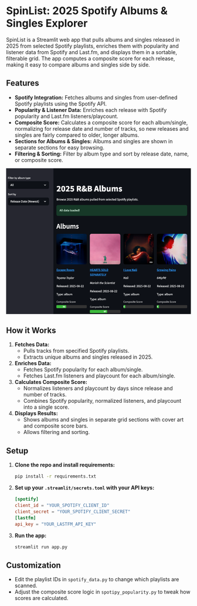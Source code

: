# SpinList: 2025 Spotify Albums & Singles Explorer

SpinList is a Streamlit web app that pulls albums and singles released in 2025 from selected Spotify playlists, enriches them with popularity and listener data from Spotify and Last.fm, and displays them in a sortable, filterable grid. The app computes a composite score for each release, making it easy to compare albums and singles side by side.

## Features
- **Spotify Integration:** Fetches albums and singles from user-defined Spotify playlists using the Spotify API.
- **Popularity & Listener Data:** Enriches each release with Spotify popularity and Last.fm listeners/playcount.
- **Composite Score:** Calculates a composite score for each album/single, normalizing for release date and number of tracks, so new releases and singles are fairly compared to older, longer albums.
- **Sections for Albums & Singles:** Albums and singles are shown in separate sections for easy browsing.
- **Filtering & Sorting:** Filter by album type and sort by release date, name, or composite score.

![SpinList Screenshot](screenshot.png)

## How it Works
1. **Fetches Data:**
   - Pulls tracks from specified Spotify playlists.
   - Extracts unique albums and singles released in 2025.
2. **Enriches Data:**
   - Fetches Spotify popularity for each album/single.
   - Fetches Last.fm listeners and playcount for each album/single.
3. **Calculates Composite Score:**
   - Normalizes listeners and playcount by days since release and number of tracks.
   - Combines Spotify popularity, normalized listeners, and playcount into a single score.
4. **Displays Results:**
   - Shows albums and singles in separate grid sections with cover art and composite score bars.
   - Allows filtering and sorting.

## Setup
1. **Clone the repo and install requirements:**
   ```bash
   pip install -r requirements.txt
   ```
2. **Set up your `.streamlit/secrets.toml` with your API keys:**
   ```toml
   [spotify]
   client_id = "YOUR_SPOTIFY_CLIENT_ID"
   client_secret = "YOUR_SPOTIFY_CLIENT_SECRET"
   [lastfm]
   api_key = "YOUR_LASTFM_API_KEY"
   ```
3. **Run the app:**
   ```bash
   streamlit run app.py
   ```

## Customization
- Edit the playlist IDs in `spotify_data.py` to change which playlists are scanned.
- Adjust the composite score logic in `spotipy_popularity.py` to tweak how scores are calculated.
